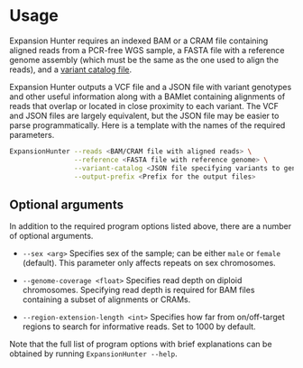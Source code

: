 # Usage

Expansion Hunter requires an indexed BAM or a CRAM file containing aligned reads
from a PCR-free WGS sample, a FASTA file with a reference genome assembly (which
must be the same as the one used to align the reads), and a [variant catalog
file](04_VariantCatalogFiles.md).

Expansion Hunter outputs a VCF file and a JSON file with variant genotypes and
other useful information along with a BAMlet containing alignments of reads that
overlap or located in close proximity to each variant. The VCF and JSON files
are largely equivalent, but the JSON file may be easier to parse
programmatically. Here is a template with the names of the required parameters.

```bash
ExpansionHunter --reads <BAM/CRAM file with aligned reads> \
                --reference <FASTA file with reference genome> \
                --variant-catalog <JSON file specifying variants to genotype> \
                --output-prefix <Prefix for the output files>
```

## Optional arguments

In addition to the required program options listed above, there are a number of
optional arguments.

* `--sex <arg>` Specifies sex of the sample; can be either `male` or `female`
  (default). This parameter only affects repeats on sex chromosomes.

* `--genome-coverage <float>` Specifies read depth on diploid chromosomes.
  Specifying read depth is required for BAM files containing a subset of
  alignments or CRAMs.

* `--region-extension-length <int>` Specifies how far from on/off-target regions
   to search for informative reads. Set to 1000 by default.

Note that the full list of program options with brief explanations can be
obtained by running `ExpansionHunter --help`.